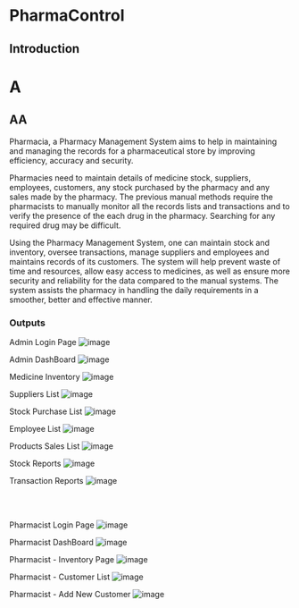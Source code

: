 # PharmaControl

<h2>Introduction</h2>

# A

## AA


Pharmacia, a Pharmacy Management System aims to help in maintaining and managing the records for a pharmaceutical store by improving efficiency, accuracy and security.

Pharmacies need to maintain details of medicine stock, suppliers, employees, customers, any stock purchased by the pharmacy and any sales made by the pharmacy. The previous manual methods require the pharmacists to manually monitor all the records lists and transactions and to verify the presence of the each drug in the pharmacy. Searching for any required drug may be difficult.

Using the Pharmacy Management System, one can maintain stock and inventory, oversee transactions, manage suppliers and employees and maintains records of its customers. The system will help prevent waste of time and resources, allow easy access to medicines, as well as ensure more security and reliability for the data compared to the manual systems. The system assists the pharmacy in handling the daily requirements in a smoother, better and effective manner.

<h3>Outputs</h3>

Admin Login Page
![image](https://github.com/user-attachments/assets/f2d0241a-eef8-4acd-aea9-91ffc97a775f)

Admin DashBoard
![image](https://github.com/user-attachments/assets/d61f4a8b-49f5-46e4-93bd-a0249c657210)

Medicine Inventory
![image](https://github.com/user-attachments/assets/e351a804-adab-4ce2-b340-39119822e954)

Suppliers List
![image](https://github.com/user-attachments/assets/6c5316c1-7df3-4140-99b4-7fe11d159bf2)

Stock Purchase List
![image](https://github.com/user-attachments/assets/d7a2e87e-7e07-45bc-a99e-9499d2f9558e)

Employee List
![image](https://github.com/user-attachments/assets/84a66bf7-3adc-4b90-8d3a-15be2be03669)

Products Sales List
![image](https://github.com/user-attachments/assets/de5a7556-9a90-4706-b1d0-56d32db71261)

Stock Reports
![image](https://github.com/user-attachments/assets/ad1f30c0-65ca-435e-a378-73eb6d8dd90e)

Transaction Reports
![image](https://github.com/user-attachments/assets/e8dc5d34-7aa7-4696-806d-f21a1a9252e3)

<br><br>

Pharmacist Login Page
![image](https://github.com/user-attachments/assets/ab453814-d8e6-48b4-a3ef-590665e00b4c)

Pharmacist DashBoard
![image](https://github.com/user-attachments/assets/84e1e386-4f96-4b68-8d63-7d15deb36bba)

Pharmacist - Inventory Page
![image](https://github.com/user-attachments/assets/fef9ba31-c6b6-494e-aee7-61de7761ef56)

Pharmacist - Customer List
![image](https://github.com/user-attachments/assets/cd08e7f2-8cd1-46e4-b862-f5ca9496640c)

Pharmacist - Add New Customer
![image](https://github.com/user-attachments/assets/5ad263e5-c2f6-4fdd-9b87-67b7ae31f674)



